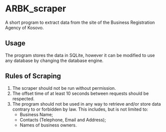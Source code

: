 # ARBK_scraper
A short program to extract data from the site of the Business Registration Agency of Kosovo.

## Usage
The program stores the data in SQLite, however it can be modified to use any database by changing the database engine.

## Rules of Scraping
1. The scraper should not be run without permission.
2. The offset time of at least 10 seconds between requests should be respected.
3. The program should not be used in any way to retrieve and/or store data contrary to or forbidden by law. This includes, but is not limited to:
   * Business Name;
   * Contacts (Telephone, Email and Address);
   * Names of business owners.
